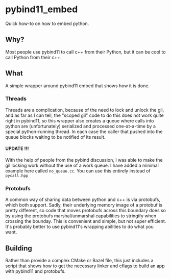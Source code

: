 # pybind11_embed

Quick how-to on how to embed python.

## Why?

Most people use pybind11 to call c++ from their Python, but it can be
cool to call Python from their c++.

## What

A simple wrapper around pybind11 embed that shows how it is done.

### Threads

Threads are a complication, because of the need to lock and unlock the
gil, and as far as I can tell, the "scoped gil" code to do this does
not work quite right in pybind11, so this wrapper also creates a queue
where calls into python are (unfortunately) serialized and processed
one-at-a-time by a special python-running thread. In each case the caller
that pushed into the queue blocks waiting to be notified of its result.

#### UPDATE !!!

With the help of people from the pybind discussion, I was able to make
the gil locking work without the use of a work queue. I have added
a minimal example here called `no_queue.cc`. You can use this entirely
instead of `pycall.hpp`

### Protobufs

A common way of sharing data between python and c++ is via protobufs,
which both support. Sadly, their underlying memory image of a protobuf is
pretty different, so code that moves protobufs across this boundary does
so by using the protobufs marshal/unmarshal capabilities to stringify
when crossing the bounday. This is convenient and simple, but not super
efficient.  It's probably better to use pybind11's wrapping abilities
to do what you want.

## Building

Rather than provide a complex CMake or Bazel file, this just includes
a script that shows how to get the necessary linker and cflags to build
an app with pybind11 and protobufs.


